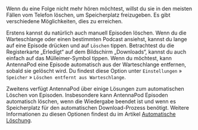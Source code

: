 Wenn du eine Folge nicht mehr hören möchtest, willst du sie in den meisten Fällen vom Telefon löschen, um Speicherplatz freizugeben. Es gibt verschiedene Möglichkeiten, dies zu erreichen.

Erstens kannst du natürlich auch manuell Episoden löschen. Wenn du die Warteschlange oder einen bestimmten Podcast ansiehst, kannst du lange auf eine Episode drücken und auf `Löschen` tippen. Betrachtest du die Registerkarte „Erledigt“ auf dem Bildschirm „Downloads“, kannst du auch einfach auf das Mülleimer-Symbol tippen. Wenn du möchtest, kann AntennaPod eine Episode automatisch aus der Warteschlange entfernen, sobald sie gelöscht wird. Du findest diese Option unter `Einstellungen` » `Speicher` » `Löschen entfernt aus Warteschlange`.

Zweitens verfügt AntennaPod über einige Lösungen zum automatischen Löschen von Episoden. Insbesondere kann AntennaPod Episoden automatisch löschen, wenn die Wiedergabe beendet ist und wenn es Speicherplatz für den automatischen Download-Prozess benötigt. Weitere Informationen zu diesen Optionen findest du im Artikel [Automatische Löschung](/de/documentation/automation/deletion).
